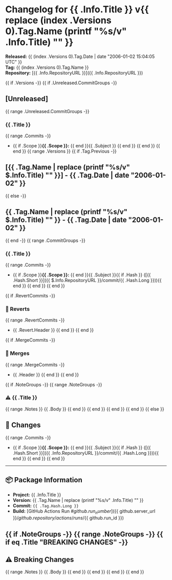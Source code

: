 # Changelog for {{ .Info.Title }} v{{ replace (index .Versions 0).Tag.Name (printf "%s/v" .Info.Title) "" }}

**Released:** {{ (index .Versions 0).Tag.Date | date "2006-01-02 15:04:05 UTC" }}  
**Tag:** {{ (index .Versions 0).Tag.Name }}  
**Repository:** [{{ .Info.RepositoryURL }}]({{ .Info.RepositoryURL }})

{{ if .Versions -}}
{{ if .Unreleased.CommitGroups -}}
## [Unreleased]
{{ range .Unreleased.CommitGroups -}}
### {{ .Title }}
{{ range .Commits -}}
- {{ if .Scope }}**{{ .Scope }}:** {{ end }}{{ .Subject }}
{{ end }}
{{ end }}
{{ end }}
{{ range .Versions }}
{{ if .Tag.Previous -}}
## [{{ .Tag.Name | replace (printf "%s/v" $.Info.Title) "" }}] - {{ .Tag.Date | date "2006-01-02" }}
{{ else -}}
## {{ .Tag.Name | replace (printf "%s/v" $.Info.Title) "" }} - {{ .Tag.Date | date "2006-01-02" }}
{{ end -}}
{{ range .CommitGroups -}}
### {{ .Title }}
{{ range .Commits -}}
- {{ if .Scope }}**{{ .Scope }}:** {{ end }}{{ .Subject }}{{ if .Hash }} ([{{ .Hash.Short }}]({{ $.Info.RepositoryURL }}/commit/{{ .Hash.Long }})){{ end }}
{{ end }}
{{ end }}

{{ if .RevertCommits -}}
### 🔄 Reverts
{{ range .RevertCommits -}}
- {{ .Revert.Header }}
{{ end }}
{{ end }}

{{ if .MergeCommits -}}
### 🔀 Merges
{{ range .MergeCommits -}}
- {{ .Header }}
{{ end }}
{{ end }}

{{ if .NoteGroups -}}
{{ range .NoteGroups -}}
### ⚠️ {{ .Title }}
{{ range .Notes }}
{{ .Body }}
{{ end }}
{{ end }}
{{ end }}
{{ end }}
{{ else }}
## 📝 Changes

{{ range .Commits -}}
- {{ if .Scope }}**{{ .Scope }}:** {{ end }}{{ .Subject }}{{ if .Hash }} ([{{ .Hash.Short }}]({{ .Info.RepositoryURL }}/commit/{{ .Hash.Long }})){{ end }}
{{ end }}
{{ end }}

---

## 📦 Package Information

- **Project:** {{ .Info.Title }}
- **Version:** {{ .Tag.Name | replace (printf "%s/v" .Info.Title) "" }}
- **Commit:** `{{ .Tag.Hash.Long }}`
- **Build:** [GitHub Actions Run #${{ github.run_number }}](${{ github.server_url }}/${{ github.repository }}/actions/runs/${{ github.run_id }})

{{ if .NoteGroups -}}
{{ range .NoteGroups -}}
{{ if eq .Title "BREAKING CHANGES" -}}
---

## ⚠️ Breaking Changes

{{ range .Notes }}
{{ .Body }}
{{ end }}
{{ end }}
{{ end }}
{{ end }}
